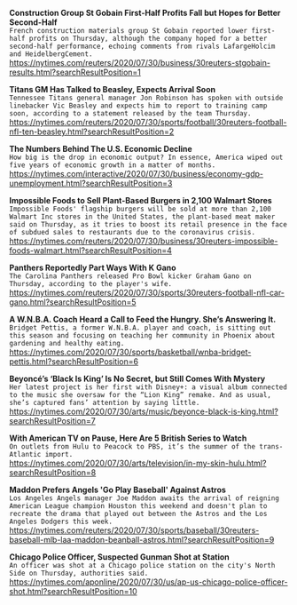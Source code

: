 **Construction Group St Gobain First-Half Profits Fall but Hopes for Better Second-Half**\
`French construction materials group St Gobain reported lower first-half profits on Thursday, although the company hoped for a better second-half performance, echoing comments from rivals LafargeHolcim and HeidelbergCement.`\
https://nytimes.com/reuters/2020/07/30/business/30reuters-stgobain-results.html?searchResultPosition=1

**Titans GM Has Talked to Beasley, Expects Arrival Soon**\
`Tennessee Titans general manager Jon Robinson has spoken with outside linebacker Vic Beasley and expects him to report to training camp soon, according to a statement released by the team Thursday.`\
https://nytimes.com/reuters/2020/07/30/sports/football/30reuters-football-nfl-ten-beasley.html?searchResultPosition=2

**The Numbers Behind The U.S. Economic Decline**\
`How big is the drop in economic output? In essence, America wiped out five years of economic growth in a matter of months.`\
https://nytimes.com/interactive/2020/07/30/business/economy-gdp-unemployment.html?searchResultPosition=3

**Impossible Foods to Sell Plant-Based Burgers in 2,100 Walmart Stores**\
`Impossible Foods' flagship burgers will be sold at more than 2,100 Walmart Inc stores in the United States, the plant-based meat maker said on Thursday, as it tries to boost its retail presence in the face of subdued sales to restaurants due to the coronavirus crisis. `\
https://nytimes.com/reuters/2020/07/30/business/30reuters-impossible-foods-walmart.html?searchResultPosition=4

**Panthers Reportedly Part Ways With K Gano**\
`The Carolina Panthers released Pro Bowl kicker Graham Gano on Thursday, according to the player's wife.`\
https://nytimes.com/reuters/2020/07/30/sports/30reuters-football-nfl-car-gano.html?searchResultPosition=5

**A W.N.B.A. Coach Heard a Call to Feed the Hungry. She’s Answering It.**\
`Bridget Pettis, a former W.N.B.A. player and coach, is sitting out this season and focusing on teaching her community in Phoenix about gardening and healthy eating.`\
https://nytimes.com/2020/07/30/sports/basketball/wnba-bridget-pettis.html?searchResultPosition=6

**Beyoncé’s ‘Black Is King’ Is No Secret, but Still Comes With Mystery**\
`Her latest project is her first with Disney+: a visual album connected to the music she oversaw for the “Lion King” remake. And as usual, she’s captured fans’ attention by saying little.`\
https://nytimes.com/2020/07/30/arts/music/beyonce-black-is-king.html?searchResultPosition=7

**With American TV on Pause, Here Are 5 British Series to Watch**\
`On outlets from Hulu to Peacock to PBS, it’s the summer of the trans-Atlantic import.`\
https://nytimes.com/2020/07/30/arts/television/in-my-skin-hulu.html?searchResultPosition=8

**Maddon Prefers Angels 'Go Play Baseball' Against Astros**\
`Los Angeles Angels manager Joe Maddon awaits the arrival of reigning American League champion Houston this weekend and doesn't plan to recreate the drama that played out between the Astros and the Los Angeles Dodgers this week.`\
https://nytimes.com/reuters/2020/07/30/sports/baseball/30reuters-baseball-mlb-laa-maddon-beanball-astros.html?searchResultPosition=9

**Chicago Police Officer, Suspected Gunman Shot at Station**\
`An officer was shot at a Chicago police station on the city's North Side on Thursday, authorities said. `\
https://nytimes.com/aponline/2020/07/30/us/ap-us-chicago-police-officer-shot.html?searchResultPosition=10

